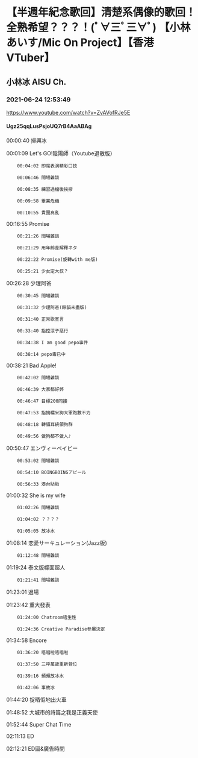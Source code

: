 # 【半週年紀念歌回】清楚系偶像的歌回！全熟希望？？？！(ﾟ∀三ﾟ三∀ﾟ) 【小林あいす/Mic On Project】【香港VTuber】

## 小林冰 AISU Ch. 

### 2021-06-24 12:53:49

https://www.youtube.com/watch?v=ZvAVofRJe5E

#### Ugz25qqLusPsjoUQ7rB4AaABAg

00:00:40 掃興冰

00:01:09 Let's GO!陰陽師（Youtube退散版）

		00:04:02 即席表演精彩口技

		00:06:46 間場雜談

		00:08:35 練習過檔後挨拶

		00:09:58 畢業危機

		00:10:55 貴圈真亂 

00:16:55 Promise

		00:21:26 間場雜談

		00:21:29 用年齡差解釋ネタ

		00:22:22 Promise(旋轉with me版)

		00:25:21 少女定大叔？

00:26:28 少理阿爸

		00:30:45 間場雜談

		00:31:32 少理阿爸(餘韻未盡版)

		00:31:40 正常歌宣言

		00:33:40 指控涼子惡行

		00:34:38 I am good pepo事件

		00:38:14 pepo毒已中 

00:38:21 Bad Apple!

		00:42:02 間場雜談

		00:46:39 大家都好弊

		00:46:47 目標200同接

		00:47:53 指摘糯米狗大軍跑數不力

		00:48:18 轉貓耳統領狗群

		00:49:56 做狗都不做人♪

00:50:47 エンヴィーベイビー

		00:53:02 間場雜談

		00:54:10 BOINGBOINGアピール

		00:56:33 港台貼貼

01:00:32 She is my wife

		01:02:26 間場雜談

		01:04:02 ？？？？

		01:05:05 放冰水

01:08:14 恋愛サーキュレーション(Jazz版)

		01:12:48 間場雜談

01:19:24 泰文版幪面超人

		01:21:41 間場雜談

01:23:01 過場

01:23:42 重大發表

		01:24:00 Chatroom唔生性

		01:24:36 Creative Paradise參展決定

01:34:58 Encore

		01:36:20 唔唱啦唔唱啦

		01:37:50 三呼萬歲重新登位

		01:39:16 頻頻放冰水

		01:42:06 事故冰

01:44:20 掟晒佢地出火車

01:48:52 大城市的詩篇之我是正義天使

01:52:44 Super Chat Time

02:11:13 ED

02:12:21 ED圖&廣告時間

